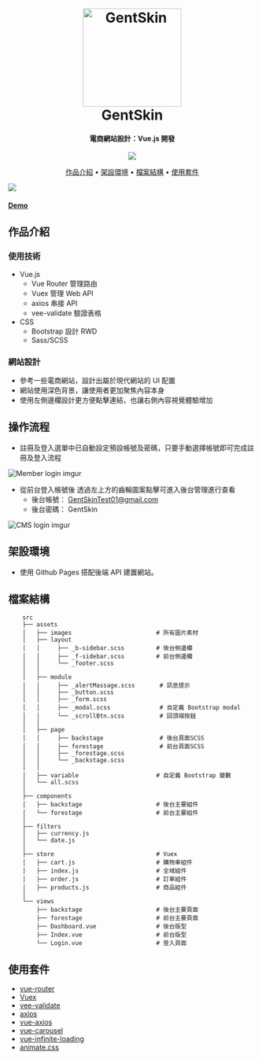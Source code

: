 <h1 align="center">
  <a href="https://wesleybai.github.io/GentSkin/#/">
    <img src="https://img.icons8.com/color/500/000000/jeans-jacket.png"
         alt="GentSkin"
         width="200">
  </a>
  <br>
  GentSkin
  <br>
</h1>

<h4 align="center">
  電商網站設計：Vue.js 開發
</h4>

<p align="center">
  <a  href="https://wesleybai.github.io/GentSkin/#/">
    <img src="https://img.shields.io/badge/Demo-Gentskin-green">
  </a>
</p>

<p align="center">
  <a href="#作品介紹">作品介紹</a> •
  <a href="#架設環境">架設環境</a> •
  <a href="#檔案結構">檔案結構</a> •
  <a href="#packages">使用套件</a>
</p>

<img src="https://i.imgur.com/t4VrmH9.jpg">
<h4>
  <a href="https://wesleybai.github.io/GentSkin/#/">Demo</a>
</h4>


## 作品介紹

### 使用技術
- Vue.js
  - Vue Router 管理路由
  - Vuex 管理 Web API
  - axios 串接 API 
  - vee-validate 驗證表格
- CSS
  - Bootstrap 設計 RWD
  - Sass/SCSS

### 網站設計
- 參考一些電商網站，設計出屬於現代網站的 UI 配置
- 網站使用深色背景，讓使用者更加聚焦內容本身
- 使用左側邊欄設計更方便點擊連結，也讓右側內容視覺體驗增加


## 操作流程

* 註冊及登入選單中已自動設定預設帳號及密碼，只要手動選擇帳號即可完成註冊及登入流程

![Member login imgur](https://i.imgur.com/icVkLzr.gif)

* 從前台登入帳號後 透過左上方的齒輪圖案點擊可進入後台管理進行查看
  - 後台帳號：  GentSkinTest01@gmail.com
  - 後台密碼：  GentSkin

![CMS login imgur](https://imgur.com/dFSrrhh.gif)



## 架設環境

- 使用 Github Pages 搭配後端 API 建置網站。

## 檔案結構
```
    src
    ├── assets
    │   ├── images                        # 所有圖片素材
    │   ├── layout
    │   │     ├── _b-sidebar.scss         # 後台側邊欄
    │   │     ├── _f-sidebar.scss         # 前台側邊欄
    │   │     └── _footer.scss
    │   │
    │   ├── module
    │   │     ├── _alertMassage.scss       # 訊息提示
    │   │     ├── _button.scss
    │   │     ├── _form.scss
    │   │     ├── _modal.scss              # 自定義 Bootstrap modal
    │   │     └── _scrollBtn.scss          # 回頂端按鈕
    │   │
    │   ├── page
    │   │     ├── backstage                # 後台頁面SCSS
    │   │     ├── forestage                # 前台頁面SCSS
    │   │     ├── _forestage.scss          
    │   │     └── _backstage.scss
    │   │
    │   ├── variable                      # 自定義 Bootstrap 變數
    │   └── all.scss
    │
    ├── components
    │   ├── backstage                     # 後台主要組件
    │   └── forestage                     # 前台主要組件
    │
    ├── filters
    │   ├── currency.js
    │   └── date.js
    │
    ├── store                             # Vuex
    │   ├── cart.js                       # 購物車組件
    │   ├── index.js                      # 全域組件
    │   ├── order.js                      # 訂單組件
    │   ├── products.js                   # 商品組件
    │   
    └── views
        ├── backstage                     # 後台主要頁面
        ├── forestage                     # 前台主要頁面
        ├── Dashboard.vue                 # 後台版型
        ├── Index.vue                     # 前台版型
        └── Login.vue                     # 登入頁面
 ```
    
## 使用套件

- [vue-router](https://github.com/vuejs/vue-router)
- [Vuex](https://github.com/vuejs/vuex)
- [vee-validate](https://github.com/logaretm/vee-validate)
- [axios](https://github.com/axios/axios)
- [vue-axios](https://github.com/imcvampire/vue-axios)
- [vue-carousel](https://github.com/SSENSE/vue-carousel)
- [vue-infinite-loading](https://github.com/PeachScript/vue-infinite-loading)
- [animate.css](https://github.com/daneden/animate.css)
